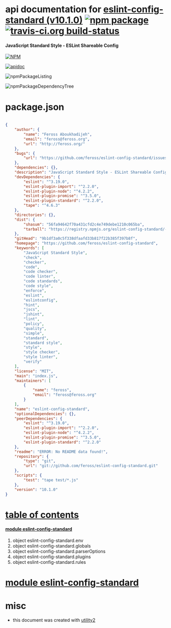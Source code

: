 # api documentation for  [eslint-config-standard (v10.1.0)](https://github.com/feross/eslint-config-standard)  [![npm package](https://img.shields.io/npm/v/npmdoc-eslint-config-standard.svg?style=flat-square)](https://www.npmjs.org/package/npmdoc-eslint-config-standard) [![travis-ci.org build-status](https://api.travis-ci.org/npmdoc/node-npmdoc-eslint-config-standard.svg)](https://travis-ci.org/npmdoc/node-npmdoc-eslint-config-standard)
#### JavaScript Standard Style - ESLint Shareable Config

[![NPM](https://nodei.co/npm/eslint-config-standard.png?downloads=true)](https://www.npmjs.com/package/eslint-config-standard)

[![apidoc](https://npmdoc.github.io/node-npmdoc-eslint-config-standard/build/screenCapture.buildNpmdoc.browser._2Fhome_2Ftravis_2Fbuild_2Fnpmdoc_2Fnode-npmdoc-eslint-config-standard_2Ftmp_2Fbuild_2Fapidoc.html.png)](https://npmdoc.github.io/node-npmdoc-eslint-config-standard/build/apidoc.html)

![npmPackageListing](https://npmdoc.github.io/node-npmdoc-eslint-config-standard/build/screenCapture.npmPackageListing.svg)

![npmPackageDependencyTree](https://npmdoc.github.io/node-npmdoc-eslint-config-standard/build/screenCapture.npmPackageDependencyTree.svg)



# package.json

```json

{
    "author": {
        "name": "Feross Aboukhadijeh",
        "email": "feross@feross.org",
        "url": "http://feross.org/"
    },
    "bugs": {
        "url": "https://github.com/feross/eslint-config-standard/issues"
    },
    "dependencies": {},
    "description": "JavaScript Standard Style - ESLint Shareable Config",
    "devDependencies": {
        "eslint": "^3.19.0",
        "eslint-plugin-import": "^2.2.0",
        "eslint-plugin-node": "^4.2.2",
        "eslint-plugin-promise": "^3.5.0",
        "eslint-plugin-standard": "^2.2.0",
        "tape": "^4.6.3"
    },
    "directories": {},
    "dist": {
        "shasum": "56fa94642f70a431cfd2c4e749debe1210c065ba",
        "tarball": "https://registry.npmjs.org/eslint-config-standard/-/eslint-config-standard-10.1.0.tgz"
    },
    "gitHead": "9b1df3a0c5f338dfaafd33b817f22b385f397b8f",
    "homepage": "https://github.com/feross/eslint-config-standard",
    "keywords": [
        "JavaScript Standard Style",
        "check",
        "checker",
        "code",
        "code checker",
        "code linter",
        "code standards",
        "code style",
        "enforce",
        "eslint",
        "eslintconfig",
        "hint",
        "jscs",
        "jshint",
        "lint",
        "policy",
        "quality",
        "simple",
        "standard",
        "standard style",
        "style",
        "style checker",
        "style linter",
        "verify"
    ],
    "license": "MIT",
    "main": "index.js",
    "maintainers": [
        {
            "name": "feross",
            "email": "feross@feross.org"
        }
    ],
    "name": "eslint-config-standard",
    "optionalDependencies": {},
    "peerDependencies": {
        "eslint": "^3.19.0",
        "eslint-plugin-import": "^2.2.0",
        "eslint-plugin-node": "^4.2.2",
        "eslint-plugin-promise": "^3.5.0",
        "eslint-plugin-standard": "^2.2.0"
    },
    "readme": "ERROR: No README data found!",
    "repository": {
        "type": "git",
        "url": "git://github.com/feross/eslint-config-standard.git"
    },
    "scripts": {
        "test": "tape test/*.js"
    },
    "version": "10.1.0"
}
```



# <a name="apidoc.tableOfContents"></a>[table of contents](#apidoc.tableOfContents)

#### [module eslint-config-standard](#apidoc.module.eslint-config-standard)
1.  object <span class="apidocSignatureSpan">eslint-config-standard.</span>env
1.  object <span class="apidocSignatureSpan">eslint-config-standard.</span>globals
1.  object <span class="apidocSignatureSpan">eslint-config-standard.</span>parserOptions
1.  object <span class="apidocSignatureSpan">eslint-config-standard.</span>plugins
1.  object <span class="apidocSignatureSpan">eslint-config-standard.</span>rules



# <a name="apidoc.module.eslint-config-standard"></a>[module eslint-config-standard](#apidoc.module.eslint-config-standard)



# misc
- this document was created with [utility2](https://github.com/kaizhu256/node-utility2)
